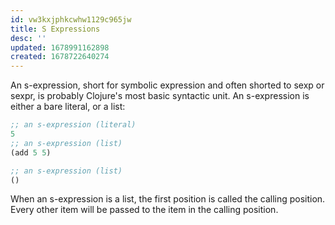 ```yaml
---
id: vw3kxjphkcwhw1129c965jw
title: S Expressions
desc: ''
updated: 1678991162898
created: 1678722640274
---
```


An s-expression, short for symbolic expression and often shorted to sexp or sexpr, is probably Clojure's most basic syntactic unit. An s-expression is either a bare literal, or a list:

```clojure
;; an s-expression (literal)
5
;; an s-expression (list)
(add 5 5)

;; an s-expression (list)
()
```

When an s-expression is a list, the first position is called the calling position. Every other item will be passed to the item in the calling position. 